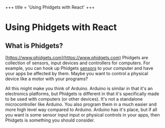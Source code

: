 +++
title = 'Using Phidgets with React'
+++
# Using Phidgets with React

## What is Phidgets?
[https://www.phidgets.com](https://www.phidgets.com) Phidgets are collection of sensors, input devices and controllers for computers. For example, you can hook up Phidgets [sensors](https://www.phidgets.com/?tier=0&catid=3&pcid=12) to your computer and have your apps be affected by them. Maybe you want to control a physical device like a motor with your programs?

All this might make you think of Arduino. Arduino is similar in that it's an electronics platforms, but Phidgets is different in that it's specifically made to be used with computers (or other devices). It's not a standalone microcontroller like Arduino. You also program them in a much easier and more high level way compared to Arduino. Arduino has it's place, but if all you want is some sensor input input or physical controls in your apps, then Phidgets is something you should consider.


